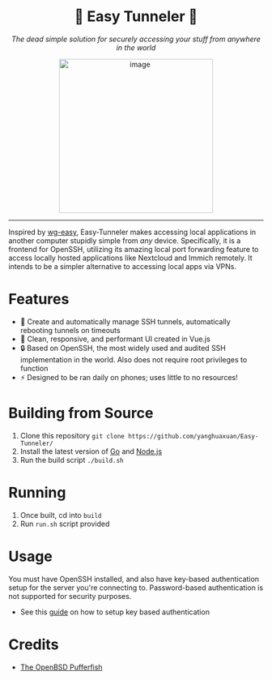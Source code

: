 <div align="center">
  <h1>🐡 Easy Tunneler 🐡</h1>
  <p><i>The dead simple solution for securely accessing your stuff from anywhere in the world</i></p>
  <img width="304" alt="image" src="https://github.com/user-attachments/assets/58c6adf9-000c-4e31-86fe-fda2369ae40c">
</div>

---

Inspired by [wg-easy](https://github.com/wg-easy/wg-easy), Easy-Tunneler makes accessing local applications in another computer stupidly simple from *any* device. Specifically, it is a frontend for OpenSSH, utilizing its amazing local port forwarding feature to access locally hosted applications like Nextcloud and Immich remotely. It intends to be a simpler alternative to accessing local apps via VPNs.

# Features
- 🤖 Create and automatically manage SSH tunnels, automatically rebooting tunnels on timeouts
- 🍃 Clean, responsive, and performant UI created in Vue.js
- 🔒 Based on OpenSSH, the most widely used and audited SSH implementation in the world. Also does not require root privileges to function
- ⚡ Designed to be ran daily on phones; uses little to no resources!

# Building from Source
1. Clone this repository
`git clone https://github.com/yanghuaxuan/Easy-Tunneler/`
2. Install the latest version of [Go](https://go.dev/doc/) and [Node.js](https://nodejs.org/en)
3. Run the build script
`./build.sh`

# Running
1. Once built, cd into `build`
2. Run `run.sh` script provided

# Usage
You must have OpenSSH installed, and also have key-based authentication setup for the server you're connecting to. Password-based authentication is not supported for security purposes.
- See this [guide](https://www.digitalocean.com/community/tutorials/how-to-configure-ssh-key-based-authentication-on-a-linux-server) on how to setup key based authentication

# Credits
- [The OpenBSD Pufferfish](https://www.openbsd.org/)
